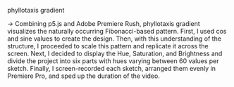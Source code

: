 phyllotaxis gradient

→ Combining p5.js  and Adobe Premiere Rush, phyllotaxis gradient visualizes the naturally occurring Fibonacci-based pattern. 
First, I used cos and sine values to create the design. Then, with this understanding of the structure, I proceeded to scale 
this pattern and replicate it across the screen. Next, I decided to display the Hue, Saturation, and Brightness and divide the project 
into six parts with hues varying between 60 values per sketch. Finally,  I screen-recorded each sketch, arranged them evenly in Premiere Pro, 
and sped up the duration of the video. 
